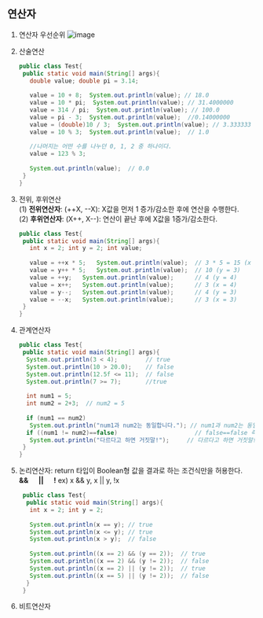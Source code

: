 ## 연산자

1. 연산자 우선순위
   ![image](https://user-images.githubusercontent.com/63652571/163708372-bfd38ef3-735f-4878-a3c2-80b0696979d7.png)  

2. 산술연산   
   ```java
   public class Test{
    public static void main(String[] args){
      double value; double pi = 3.14;
      
      value = 10 + 8;  System.out.println(value); // 18.0
      value = 10 * pi;  System.out.println(value); // 31.4000000
      value = 314 / pi;  System.out.println(value); // 100.0
      value = pi - 3;  System.out.println(value);  //0.14000000
      value = (double)10 / 3;  System.out.println(value); // 3.333333 
      value = 10 % 3;  System.out.println(value);  // 1.0
      
      //나머지는 어떤 수를 나누던 0, 1, 2 중 하나이다.
      value = 123 % 3;
      
      System.out.println(value);  // 0.0
    }
   }
   ```

3. 전위, 후위연산   
   (1) **전위연산자**: (++X, --X): X값을 먼저 1 증가/감소한 후에 연산을 수행한다.  
   (2) **후위연산자**: (X++, X--): 연산이 끝난 후에 X값을 1증가/감소한다.  
   ```java
   public class Test{
    public static void main(String[] args){
      int x = 2; int y = 2; int value;
      
      value = ++x * 5;   System.out.println(value);  // 3 * 5 = 15 (x = 3)
      value = y++ * 5;   System.out.println(value);  // 10 (y = 3)
      value = ++y;   System.out.println(value);      // 4 (y = 4)
      value = x++;   System.out.println(value);      // 3 (x = 4)
      value = y--;   System.out.println(value);      // 4 (y = 3)
      value = --x;   System.out.println(value);      // 3 (x = 3)
    }
   }
   ```
4. 관계연산자
   ```java
   public class Test{
    public static void main(String[] args){
     System.out.println(3 < 4);        // true 
     System.out.println(10 > 20.0);    // false
     System.out.println(12.5f <= 11);  // false
     System.out.println(7 >= 7);       //true
     
     int num1 = 5;
     int num2 = 2+3;  // num2 = 5
     
     if (num1 == num2) 
      System.out.println("num1과 num2는 동일합니다."); // num1과 num2는 동일합니다.
     if ((num1 != num2)==false)                      // false==false 즉 true
      System.out.println("다르다고 하면 거짓말!");     // 다르다고 하면 거짓말!
    }
   }
   ```
5. 논리연산자: return 타입이 Boolean형 값을 결과로 하는 조건식만을 허용한다.  
   **&&  　 || 　   !** 
   ex) x && y, x || y, !x
   ```java
    public class Test{
     public static void main(String[] args){
      int x = 2; int y = 2;
      
      System.out.println(x == y); // true
      System.out.println(x <= y); // true
      System.out.println(x > y);  // false
      
      System.out.println((x == 2) && (y == 2));  // true
      System.out.println((x == 2) && (y != 2));  // false
      System.out.println((x == 2) || (y != 2));  // true
      System.out.println((x == 5) || (y != 2));  // false
     }
    }
   ```
6. 비트연산자
